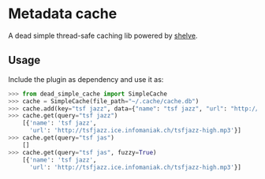 # Metadata cache

A dead simple thread-safe caching lib powered by [shelve](https://docs.python.org/3/library/shelve.html).

## Usage

Include the plugin as dependency and use it as:

```python
>>> from dead_simple_cache import SimpleCache
>>> cache = SimpleCache(file_path="~/.cache/cache.db")
>>> cache.add(key="tsf jazz", data={"name": "tsf jazz", "url": "http://tsfjazz.ice.infomaniak.ch/tsfjazz-high.mp3"})
>>> cache.get(query="tsf jazz")
    [{'name': 'tsf jazz',
      'url': 'http://tsfjazz.ice.infomaniak.ch/tsfjazz-high.mp3'}]
>>> cache.get(query="tsf jas")
    []
>>> cache.get(query="tsf jas", fuzzy=True)
    [{'name': 'tsf jazz',
      'url': 'http://tsfjazz.ice.infomaniak.ch/tsfjazz-high.mp3'}]
```
